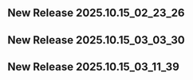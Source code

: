 ## New Release 2025.10.15_02_23_26
## New Release 2025.10.15_03_03_30
## New Release 2025.10.15_03_11_39
